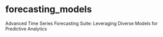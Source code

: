 # forecasting_models
Advanced Time Series Forecasting Suite: Leveraging Diverse Models for Predictive Analytics
